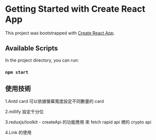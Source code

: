 # Getting Started with Create React App

This project was bootstrapped with [Create React App](https://github.com/facebook/create-react-app).

## Available Scripts

In the project directory, you can run:

### `npm start`

## 使用技術

1.Antd
card 可以依據螢幕寬度設定不同數量的 card

2.millify
設定千分位

3.reduxjs/toolkit - createApi 的功能應用 來 fetch rapid api 裡的 crypto api

4.Link 的使用
